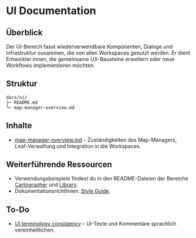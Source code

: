 # UI Documentation

## Überblick
Der UI-Bereich fasst wiederverwendbare Komponenten, Dialoge und Infrastruktur zusammen, die von allen Workspaces genutzt werden.
Er dient Entwickler:innen, die gemeinsame UX-Bausteine erweitern oder neue Workflows implementieren möchten.

## Struktur
```
docs/ui/
├─ README.md
└─ map-manager-overview.md
```

## Inhalte
- [map-manager-overview.md](map-manager-overview.md) – Zuständigkeiten des Map-Managers, Leaf-Verwaltung und Integration in die
  Workspaces.

## Weiterführende Ressourcen
- Verwendungsbeispiele findest du in den README-Dateien der Bereiche [Cartographer](../cartographer/README.md) und
  [Library](../library/README.md).
- Dokumentationsrichtlinien: [Style Guide](../../../docs/style-guide.md).

## To-Do
- [UI terminology consistency](../../../todo/ui-terminology-consistency.md) – UI-Texte und Kommentare sprachlich vereinheitlichen.
